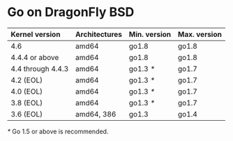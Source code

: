 # Go on DragonFly BSD

| **Kernel version**  | **Architectures** | **Min. version** | **Max. version** |
|:--------------------|:------------------|:-----------------|:-----------------|
| 4.6                 | amd64             | go1.8            | go1.8            |
| 4.4.4 or above      | amd64             | go1.8            | go1.8            |
| 4.4 through 4.4.3   | amd64             | go1.3 _*_        | go1.7            |
| 4.2 (EOL)           | amd64             | go1.3 _*_        | go1.7            |
| 4.0 (EOL)           | amd64             | go1.3 _*_        | go1.7            |
| 3.8 (EOL)           | amd64             | go1.3 _*_        | go1.7            |
| 3.6 (EOL)           | amd64, 386        | go1.3            | go1.4            |
_*_ Go 1.5 or above is recommended.